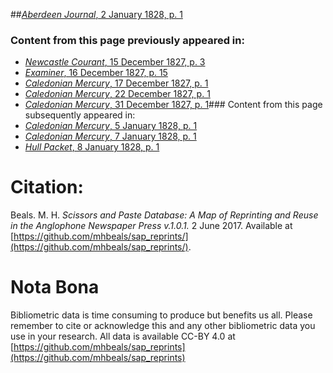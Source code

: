 ##[*Aberdeen Journal*, 2 January 1828, p. 1](https://mhbeals.github.io/sap_html/Aberdeen-Journal/Aberdeen-Journal-2-January-1828-p-1)

### Content from this page previously appeared in:
+ [*Newcastle Courant*, 15 December 1827, p. 3](https://mhbeals.github.io/sap_html/Newcastle-Courant/Newcastle-Courant-15-December-1827-p-3)
+ [*Examiner*, 16 December 1827, p. 15](https://mhbeals.github.io/sap_html/Examiner/Examiner-16-December-1827-p-15)
+ [*Caledonian Mercury*, 17 December 1827, p. 1](https://mhbeals.github.io/sap_html/Caledonian-Mercury/Caledonian-Mercury-17-December-1827-p-1)
+ [*Caledonian Mercury*, 22 December 1827, p. 1](https://mhbeals.github.io/sap_html/Caledonian-Mercury/Caledonian-Mercury-22-December-1827-p-1)
+ [*Caledonian Mercury*, 31 December 1827, p. 1](https://mhbeals.github.io/sap_html/Caledonian-Mercury/Caledonian-Mercury-31-December-1827-p-1)### Content from this page subsequently appeared in:
+ [*Caledonian Mercury*, 5 January 1828, p. 1](https://mhbeals.github.io/sap_html/Caledonian-Mercury/Caledonian-Mercury-5-January-1828-p-1)
+ [*Caledonian Mercury*, 7 January 1828, p. 1](https://mhbeals.github.io/sap_html/Caledonian-Mercury/Caledonian-Mercury-7-January-1828-p-1)
+ [*Hull Packet*, 8 January 1828, p. 1](https://mhbeals.github.io/sap_html/Hull-Packet/Hull-Packet-8-January-1828-p-1)
                    
# Citation: 

Beals. M. H. *Scissors and Paste Database: A Map of Reprinting and Reuse in the Anglophone Newspaper Press v.1.0.1.* 2 June 2017. Available at [https://github.com/mhbeals/sap_reprints/](https://github.com/mhbeals/sap_reprints/). 
                    
# Nota Bona

Bibliometric data is time consuming to produce but benefits us all. Please remember to cite or acknowledge this and any other bibliometric data you use in your research. All data is available CC-BY 4.0 at [https://github.com/mhbeals/sap_reprints](https://github.com/mhbeals/sap_reprints)